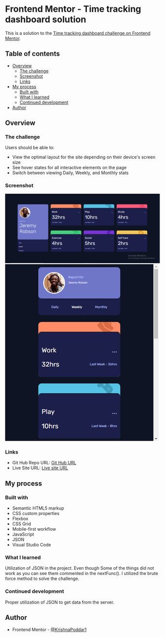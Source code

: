 # Frontend Mentor - Time tracking dashboard solution

This is a solution to the [Time tracking dashboard challenge on Frontend Mentor](https://www.frontendmentor.io/challenges/time-tracking-dashboard-UIQ7167Jw).

## Table of contents

- [Overview](#overview)
  - [The challenge](#the-challenge)
  - [Screenshot](#screenshot)
  - [Links](#links)
- [My process](#my-process)
  - [Built with](#built-with)
  - [What I learned](#what-i-learned)
  - [Continued development](#continued-development)
- [Author](#author)



## Overview

### The challenge

Users should be able to:

- View the optimal layout for the site depending on their device's screen size
- See hover states for all interactive elements on the page
- Switch between viewing Daily, Weekly, and Monthly stats

### Screenshot

![Desktop View](output/desktopview.PNG)
![Mobile View](output/mobileview.PNG)

### Links

- Git Hub Repo URL: [Git Hub URL](https://github.com/KrishnaPoddar1/TimeTrackingDashboard.git)
- Live Site URL: [Live site URL](https://krishnapoddar1.github.io/TimeTrackingDashboard/)

## My process

### Built with

- Semantic HTML5 markup
- CSS custom properties
- Flexbox
- CSS Grid
- Mobile-first workflow
- JavaScript
- JSON
- Visual Studio Code

### What I learned

Utilization of JSON in the project. Even though Some of the things did not work as you can see them commented in the nextFunc(). I utilized the brute force method to solve the challenge. 

### Continued development

Proper utilization of JSON to get data from the server.

## Author

- Frontend Mentor - [@KrishnaPoddar1](https://www.frontendmentor.io/profile/KrishnaPoddar1)
